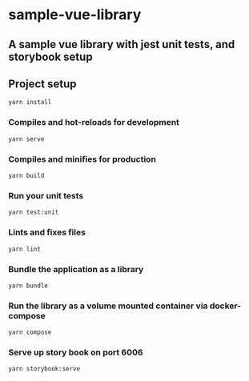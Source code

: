 # sample-vue-library
## A sample vue library with jest unit tests, and storybook setup

## Project setup
```
yarn install
```

### Compiles and hot-reloads for development
```
yarn serve
```

### Compiles and minifies for production
```
yarn build
```

### Run your unit tests
```
yarn test:unit
```

### Lints and fixes files
```
yarn lint
```

### Bundle the application as a library
```
yarn bundle
```

### Run the library as a volume mounted container via docker-compose
```
yarn compose
```

### Serve up story book on port 6006
```
yarn storybook:serve
```
